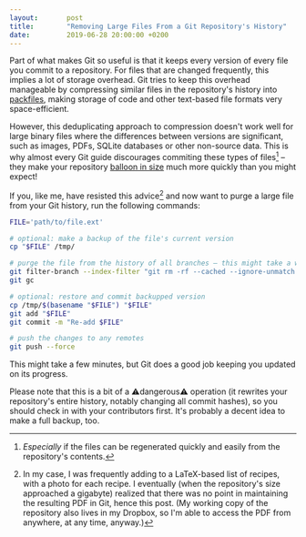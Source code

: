 ```yaml
---
layout:       post
title:        "Removing Large Files From a Git Repository's History"
date:         2019-06-28 20:00:00 +0200
---
```

Part of what makes Git so useful is that it keeps every version of every file you commit to a repository. For files that are changed frequently, this implies a lot of storage overhead. Git tries to keep this overhead manageable by compressing similar files in the repository's history into [packfiles](https://git-scm.com/book/en/v2/Git-Internals-Packfiles), making storage of code and other text-based file formats very space-efficient.

However, this deduplicating approach to compression doesn't work well for large binary files where the differences between versions are significant, such as images, PDFs, SQLite databases or other non-source data. This is why almost every Git guide discourages commiting these types of files[^generated] – they make your repository [balloon in size](https://www.youtube.com/watch?v=0_KQ1Uwvxn0) much more quickly than you might expect!

If you, like me, have resisted this advice[^why] and now want to purge a large file from your Git history, run the following commands:

```bash
FILE='path/to/file.ext'

# optional: make a backup of the file's current version
cp "$FILE" /tmp/

# purge the file from the history of all branches – this might take a while
git filter-branch --index-filter "git rm -rf --cached --ignore-unmatch $FILE" HEAD
git gc

# optional: restore and commit backupped version
cp /tmp/$(basename "$FILE") "$FILE"
git add "$FILE"
git commit -m "Re-add $FILE"

# push the changes to any remotes
git push --force
```

This might take a few minutes, but Git does a good job keeping you updated on its progress.

Please note that this is a bit of a ⚠️dangerous⚠️ operation (it rewrites your repository's entire history, notably changing all commit hashes), so you should check in with your contributors first. It's probably a decent idea to make a full backup, too.



[^generated]: *Especially* if the files can be regenerated quickly and easily from the repository's contents.
[^why]: In my case, I was frequently adding to a LaTeX-based list of recipes, with a photo for each recipe. I eventually (when the repository's size approached a gigabyte) realized that there was no point in maintaining the resulting PDF in Git, hence this post. (My working copy of the repository also lives in my Dropbox, so I'm able to access the PDF from anywhere, at any time, anyway.)
